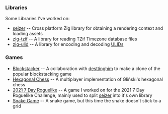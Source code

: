 ### Libraries

Some Libraries I've worked on:

- [seizer](https://github.com/leroycep/seizer) --  Cross platform Zig library for obtaining a rendering context and loading assets
- [zig-tzif](https://github.com/leroycep/zig-tzif) -- A library for reading TZif Timezone database files
- [zig-ulid](https://github.com/leroycep/zig-ulid) -- A library for encoding and decoding [ULIDs][]


[ULIDs]: https://github.com/ulid/spec

### Games

- [Blockstacker](https://github.com/desttinghim/blockstacker) -- A collaboration with [desttinghim][] to make a clone of the popular blockstacking game
- [Hexagonal Chess](https://github.com/leroycep/hexagonal-chess) -- A multiplayer implementation of Gliński's hexagonal chess
- [2021 7 Day Roguelike](https://github.com/leroycep/2021-7drl) -- A game I worked on for the 2021 7 Day Roguelike Challenge, mainly used to split [seizer][] into it's own library
- [Snake Game](https://github.com/leroycep/snake-game) -- A snake game, but this time the snake doesn't stick to a grid

[seizer]: https://github.com/leroycep/seizer
[desttinghim]: https://github.com/desttinghim
